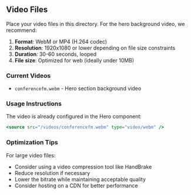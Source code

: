## Video Files

Place your video files in this directory. For the hero background video, we recommend:

1. **Format**: WebM or MP4 (H.264 codec)
2. **Resolution**: 1920x1080 or lower depending on file size constraints
3. **Duration**: 30-60 seconds, looped
4. **File size**: Optimized for web (ideally under 10MB)

### Current Videos
- `conferencefm.webm` - Hero section background video

### Usage Instructions
The video is already configured in the Hero component:
```jsx
<source src="/videos/conferencefm.webm" type="video/webm" />
```

### Optimization Tips
For large video files:
- Consider using a video compression tool like HandBrake
- Reduce resolution if necessary
- Lower the bitrate while maintaining acceptable quality
- Consider hosting on a CDN for better performance
